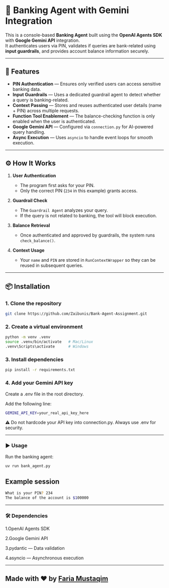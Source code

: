 # 🏦 Banking Agent with Gemini Integration

This is a console-based **Banking Agent** built using the **OpenAI Agents SDK** with **Google Gemini API** integration.  
It authenticates users via PIN, validates if queries are bank-related using **input guardrails**, and provides account balance information securely.

---

## 🚀 Features

- **PIN Authentication** — Ensures only verified users can access sensitive banking data.
- **Input Guardrails** — Uses a dedicated guardrail agent to detect whether a query is banking-related.
- **Context Passing** — Stores and reuses authenticated user details (name + PIN) across multiple requests.
- **Function Tool Enablement** — The balance-checking function is only enabled when the user is authenticated.
- **Google Gemini API** — Configured via `connection.py` for AI-powered query handling.
- **Async Execution** — Uses `asyncio` to handle event loops for smooth execution.
  
---

## ⚙️ How It Works

1. **User Authentication**  
   - The program first asks for your PIN.
   - Only the correct PIN (`234` in this example) grants access.

2. **Guardrail Check**  
   - The `Guardrail Agent` analyzes your query.
   - If the query is not related to banking, the tool will block execution.

3. **Balance Retrieval**  
   - Once authenticated and approved by guardrails, the system runs `check_balance()`.

4. **Context Usage**  
   - Your `name` and `PIN` are stored in `RunContextWrapper` so they can be reused in subsequent queries.

---

## 📦 Installation

### 1. Clone the repository
```bash
git clone https://github.com/Zaibunis/Bank-Agent-Assignment.git
```

### 2. Create a virtual environment
```bash
python -m venv .venv
source .venv/bin/activate   # Mac/Linux
.venv\Scripts\activate      # Windows
```

### 3. Install dependencies
```bash
pip install -r requirements.txt
```

### 4. Add your Gemini API key
Create a .env file in the root directory.

Add the following line:

```bash
GEMINI_API_KEY=your_real_api_key_here
```

⚠️ Do not hardcode your API key into connection.py. Always use .env for security.

---

### ▶️ Usage
Run the banking agent:

```bash
uv run bank_agent.py
```
## Example session

```bash
What is your PIN? 234
The balance of the account is $100000
```

---

### 🛠 Dependencies

1.OpenAI Agents SDK

2.Google Gemini API

3.pydantic — Data validation

4.asyncio — Asynchronous execution

---

## Made with ❤ by [Faria Mustaqim](https://github.com/Zaibunis)

